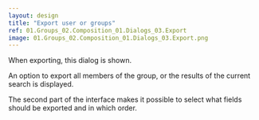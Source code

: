 ```yaml
---
layout: design
title: "Export user or groups"
ref: 01.Groups_02.Composition_01.Dialogs_03.Export
image: 01.Groups_02.Composition_01.Dialogs_03.Export.png
---
```


When exporting, this dialog is shown.

An option to export all members of the group, or the results of the current search is displayed.

The second part of the interface makes it possible to select what fields should be exported and in which order.
